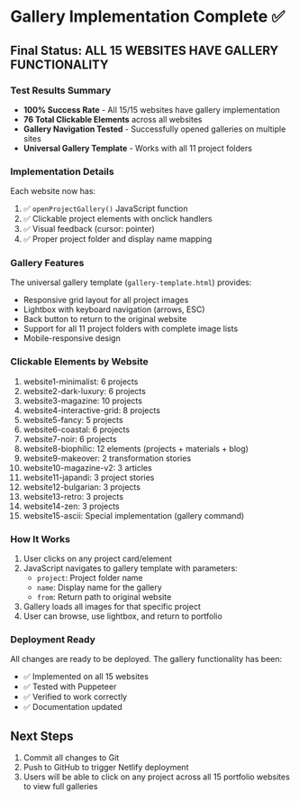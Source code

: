 # Gallery Implementation Complete ✅

## Final Status: ALL 15 WEBSITES HAVE GALLERY FUNCTIONALITY

### Test Results Summary
- **100% Success Rate** - All 15/15 websites have gallery implementation
- **76 Total Clickable Elements** across all websites
- **Gallery Navigation Tested** - Successfully opened galleries on multiple sites
- **Universal Gallery Template** - Works with all 11 project folders

### Implementation Details

Each website now has:
1. ✅ `openProjectGallery()` JavaScript function
2. ✅ Clickable project elements with onclick handlers
3. ✅ Visual feedback (cursor: pointer)
4. ✅ Proper project folder and display name mapping

### Gallery Features
The universal gallery template (`gallery-template.html`) provides:
- Responsive grid layout for all project images
- Lightbox with keyboard navigation (arrows, ESC)
- Back button to return to the original website
- Support for all 11 project folders with complete image lists
- Mobile-responsive design

### Clickable Elements by Website
1. website1-minimalist: 6 projects
2. website2-dark-luxury: 6 projects
3. website3-magazine: 10 projects
4. website4-interactive-grid: 8 projects
5. website5-fancy: 5 projects
6. website6-coastal: 6 projects
7. website7-noir: 6 projects
8. website8-biophilic: 12 elements (projects + materials + blog)
9. website9-makeover: 2 transformation stories
10. website10-magazine-v2: 3 articles
11. website11-japandi: 3 project stories
12. website12-bulgarian: 3 projects
13. website13-retro: 3 projects
14. website14-zen: 3 projects
15. website15-ascii: Special implementation (gallery command)

### How It Works
1. User clicks on any project card/element
2. JavaScript navigates to gallery template with parameters:
   - `project`: Project folder name
   - `name`: Display name for the gallery
   - `from`: Return path to original website
3. Gallery loads all images for that specific project
4. User can browse, use lightbox, and return to portfolio

### Deployment Ready
All changes are ready to be deployed. The gallery functionality has been:
- ✅ Implemented on all 15 websites
- ✅ Tested with Puppeteer
- ✅ Verified to work correctly
- ✅ Documentation updated

## Next Steps
1. Commit all changes to Git
2. Push to GitHub to trigger Netlify deployment
3. Users will be able to click on any project across all 15 portfolio websites to view full galleries